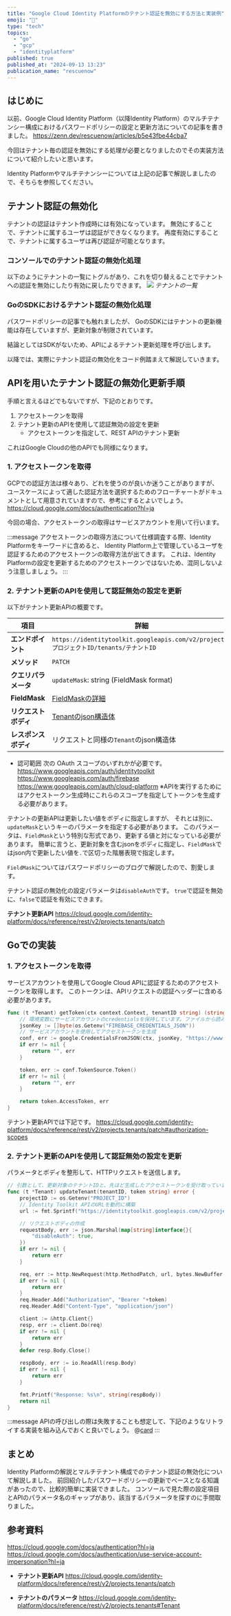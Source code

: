 ```yaml
---
title: "Google Cloud Identity Platformのテナント認証を無効にする方法と実装例"
emoji: "🌟"
type: "tech"
topics:
  - "go"
  - "gcp"
  - "identityplatform"
published: true
published_at: "2024-09-13 13:23"
publication_name: "rescuenow"
---
```


## はじめに
以前、Google Cloud Identity Platform（以降Identity Platform）のマルチテナンシー構成におけるパスワードポリシーの設定と更新方法についての記事を書きました。
https://zenn.dev/rescuenow/articles/b5e43fbe44cba7

今回はテナント毎の認証を無効にする処理が必要となりましたのでその実装方法について紹介したいと思います。

Identity Platformやマルチテナンシーについては上記の記事で解説しましたので、そちらを参照してください。

## テナント認証の無効化

テナントの認証はテナント作成時には有効になっています。
無効にすることで、テナントに属するユーザは認証ができなくなります。
再度有効にすることで、テナントに属するユーザは再び認証が可能となります。

### コンソールでのテナント認証の無効化処理
以下のようにテナントの一覧にトグルがあり、これを切り替えることでテナントへの認証を無効にしたり有効に戻したりできます。
![](https://storage.googleapis.com/zenn-user-upload/50dc77ddcf4f-20240911.png)
*テナントの一覧*

### GoのSDKにおけるテナント認証の無効化処理
パスワードポリシーの記事でも触れましたが、
GoのSDKにはテナントの更新機能は存在していますが、更新対象が制限されています。

結論としてはSDKがないため、APIによるテナント更新処理を呼び出します。


以降では、実際にテナント認証の無効化をコード例踏まえて解説していきます。

## APIを用いたテナント認証の無効化更新手順
手順と言えるほどでもないですが、下記のとおりです。

1. アクセストークンを取得
2. テナント更新のAPIを使用して認証無効の設定を更新
    - アクセストークンを指定して、REST APIのテナント更新

これはGoogle Cloudの他のAPIでも同様になります。

### 1. アクセストークンを取得
GCPでの認証方法は様々あり、どれを使うのが良いか迷うことがありますが、
ユースケースによって適した認証方法を選択するためのフローチャートがドキュメントとして用意されていますので、参考にするとよいでしょう。
https://cloud.google.com/docs/authentication?hl=ja

今回の場合、アクセストークンの取得はサービスアカウントを用いて行います。

:::message
アクセストークンの取得方法について仕様調査する際、Identity Platformをキーワードに含めると、
Identity Platform上で管理しているユーザを認証するためのアクセストークンの取得方法が出てきます。
これは、Identity Platformの設定を更新するためのアクセストークンではないため、混同しないよう注意しましょう。
:::


### 2. テナント更新のAPIを使用して認証無効の設定を更新
以下がテナント更新APIの概要です。

| 項目               | 詳細 |
|--------------------|-------------------------------|
| **エンドポイント** | `https://identitytoolkit.googleapis.com/v2/projects/プロジェクトID/tenants/テナントID` |
| **メソッド**       | `PATCH` |
| **クエリパラメータ** | `updateMask`: string (FieldMask format) |
| **FieldMask**   | [FieldMaskの詳細](https://protobuf.dev/reference/protobuf/google.protobuf/#field-mask) |
| **リクエストボディ** | [Tenantのjson構造体](https://cloud.google.com/identity-platform/docs/reference/rest/v2/projects.tenants#Tenant) |
| **レスポンスボディ** | リクエストと同様の`Tenant`のjson構造体 |

- 認可範囲
次の OAuth スコープのいずれかが必要です。
https://www.googleapis.com/auth/identitytoolkit
https://www.googleapis.com/auth/firebase
https://www.googleapis.com/auth/cloud-platform
※APIを実行するためにはアクセストークン生成時にこれらのスコープを指定してトークンを生成する必要があります。

テナントの更新APIは更新したい値をボディに指定しますが、
それとは別に、`updateMask`というキーのパラメータを指定する必要があります。
このパラメータは、`FieldMask`という特別な形式であり、更新する値と対になっている必要があります。
簡単に言うと、更新対象を含むjsonをボディに指定し、`FieldMask`ではjson内で更新したい値を`.`で区切った階層表現で指定します。

`FieldMask`についてはパスワードポリシーのブログで解説したので、割愛します。

テナント認証の無効化の設定パラメータは`disableAuth`です。
`true`で認証を無効に、`false`で認証を有効にできます。

**テナント更新API**
https://cloud.google.com/identity-platform/docs/reference/rest/v2/projects.tenants/patch


## Goでの実装
### 1. アクセストークンを取得
サービスアカウントを使用してGoogle Cloud APIに認証するためのアクセストークンを取得します。
このトークンは、APIリクエストの認証ヘッダーに含める必要があります。

```go
func (t *Tenant) getToken(ctx context.Context, tenantID string) (string, error) {
    // 環境変数にサービスアカウントのcredentialsを保持しています。ファイルから読み込むのと同等
	jsonKey := []byte(os.Getenv("FIREBASE_CREDENTIALS_JSON"))
	// サービスアカウントを使用してアクセストークンを生成
	conf, err := google.CredentialsFromJSON(ctx, jsonKey, "https://www.googleapis.com/auth/cloud-platform")
	if err != nil {
		return "", err
	}

	token, err := conf.TokenSource.Token()
	if err != nil {
		return "", err
	}

	return token.AccessToken, err
}
```

テナント更新APIでは下記です。
https://cloud.google.com/identity-platform/docs/reference/rest/v2/projects.tenants/patch#authorization-scopes

### 2. テナント更新のAPIを使用して認証無効の設定を更新
パラメータとボディを整形して、HTTPリクエストを送信します。

```go
// 引数として、更新対象のテナントIDと、先ほど生成したアクセストークンを受け取っています。
func (t *Tenant) updateTenant(tenantID, token string) error {
	projectID := os.Getenv("PROJECT_ID")
	// Identity Toolkit APIのURLを動的に構築
	url := fmt.Sprintf("https://identitytoolkit.googleapis.com/v2/projects/%s/tenants/%s?updateMask=disableAuth", projectID, tenantID)

    // リクエストボディの作成
	requestBody, err := json.Marshal(map[string]interface{}{
		"disableAuth": true,
	})
	if err != nil {
		return err
	}

	req, err := http.NewRequest(http.MethodPatch, url, bytes.NewBuffer(requestBody))
	if err != nil {
		return err
	}
	req.Header.Add("Authorization", "Bearer "+token)
	req.Header.Add("Content-Type", "application/json")

	client := &http.Client{}
	resp, err := client.Do(req)
	if err != nil {
		return err
	}
	defer resp.Body.Close()

	respBody, err := io.ReadAll(resp.Body)
	if err != nil {
		return err
	}

	fmt.Printf("Response: %s\n", string(respBody))
	return nil
}

```

:::message
APIの呼び出しの際は失敗することも想定して、下記のようなリトライする実装を組み込んでおくと良いでしょう。
@[card](https://zenn.dev/rescuenow/articles/70772dc9e3a27f)
:::

## まとめ
Identity Platformの解説とマルチテナント構成でのテナント認証の無効化について解説しました。
前回紹介したパスワードポリシーの更新でベースとなる知識があったので、比較的簡単に実装できました。
コンソールで見た際の設定項目とAPIのパラメータ名のギャップがあり、該当するパラメータを探すのに手間取りました。


## 参考資料
https://cloud.google.com/docs/authentication?hl=ja
https://cloud.google.com/docs/authentication/use-service-account-impersonation?hl=ja

- **テナント更新API**
https://cloud.google.com/identity-platform/docs/reference/rest/v2/projects.tenants/patch

- **テナントのパラメータ**
https://cloud.google.com/identity-platform/docs/reference/rest/v2/projects.tenants#Tenant

